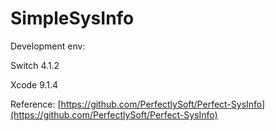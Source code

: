 # SimpleSysInfo


Development env: 

Switch 4.1.2

Xcode 9.1.4


Reference: [https://github.com/PerfectlySoft/Perfect-SysInfo](https://github.com/PerfectlySoft/Perfect-SysInfo)

